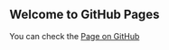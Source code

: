 ## Welcome to GitHub Pages


You can check the [Page on GitHub](https://loundgy.github.io/calc/index.html/)

